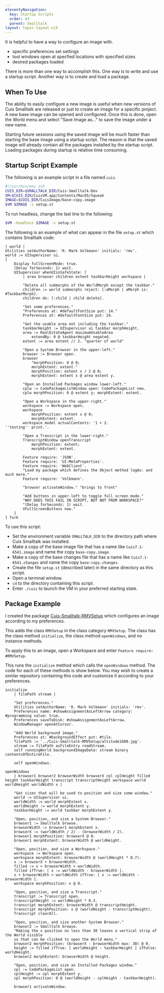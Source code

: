 ```yaml
---
eleventyNavigation:
  key: Startup Scripts
  order: 43
  parent: Smalltalk
layout: topic-layout.njk
---
```


It is helpful to have a way to configure an image with.

- specific preferences set settings
- tool windows open at specfied locations with specified sizes
- desired packages loaded

There is more than one way to accomplish this.
One way is to write and use a startup script.
Another way is to create and load a package.

## When To Use

The ability to easily configure a new image is
useful when new versions of Cuis Smalltalk are released
or just to create an image for a specific project.
A new base image can be opened and configured.
Once this is done, open the World menu and
select "Save Image as..." to save the image under a new name.

Starting future sessions using the saved image will be much faster
than starting the base image using a startup script.
The reason is that the saved image will already contain
all the packages installed by the startup script.
Loading packages during startup is relative time consuming.

## Startup Script Example

The following is an example script in a file named `cuis`.

```bash
#!/usr/bin/env zsh
CUIS_DIR=$SMALLTALK_DIR/Cuis-Smalltalk-Dev
VM=$CUIS_DIR/CuisVM.app/Contents/MacOS/Squeak
IMAGE=$CUIS_DIR/CuisImage/base-copy.image
$VM $IMAGE -s setup.st
```

To run headless, change the last line to the following:

```bash
$VM -headless $IMAGE -s setup.st
```

The following is an example of what can appear in the file `setup.st`
which contains Smalltalk code:

```smalltalk
| world |
Utilities setAuthorName: 'R. Mark Volkmann' initials: 'rmv'.
world := UISupervisor ui.
[
    Display fullScreenMode: true.
    (Delay forSeconds: 1) wait.
    UISupervisor whenUIinSafeState: [
        | area browser children extent taskbarHeight workspace |

        "Delete all submorphs of the WorldMorph except the taskbar."
        children := world submorphs reject: [:aMorph | aMorph is: #TaskbarMorph].
        children do: [:child | child delete].

        "Set some preferences."
        "Preferences at: #defaultFontSize put: 14."
        Preferences at: #defaultFontSize put: 24.

        "Get the usable area not including the taskbar."
        taskbarHeight := UISupervisor ui taskbar morphHeight.
        area := RealEstateAgent maximumUsableArea
            extendBy: 0 @ taskbarHeight negated.
        extent := area extent // 2. "quarter of world"

        "Open a System Browser in the upper-left."
        browser := Browser open.
        browser
            "morphPosition: 0 @ 0;
            morphExtent: extent."
            morphPosition: extent x / 2 @ 0;
            morphExtent: extent x @ area extent y.

        "Open an Installed Packages window lower-left."
        cplw := CodePackageListWindow open: CodePackageList new.
        cplw morphPosition: 0 @ extent y; morphExtent: extent.

        "Open a Workspace in the upper-right."
        workspace := Workspace open.
        workspace
            morphPosition: extent x @ 0;
            morphExtent: extent.
        workspace model actualContents: '1 + 2.
''testing'' print.'.

        "Open a Transcript in the lower-right."
        TranscriptWindow openTranscript
            morphPosition: extent;
            morphExtent: extent.

        Feature require: 'JSON'.
        Feature require: 'UI-MetaProperties'.
        Feature require: 'WebClient'.
        "Load my package which defines the Object method logAs: and much more."
        Feature require: 'Volkmann'.

        "browser activateWindow." "brings to front"

        "Add buttons in upper-left to toggle full screen mode."
        "WHY DOES THIS FAIL IN SCRIPT, BUT NOT FROM WORKSPACE?"
        "(Delay forSeconds: 1) wait.
        VFullScreenButtons new."
    ]
] fork
```

To use this script:

- Set the environment variable `SMALLTALK_DIR` to
  the directory path where Cuis Smalltalk was installed.
- Make a copy of the base image file that has a name like
  `Cuis7.1-6541.image` and name the copy `base-copy.image`.
- Make a copy of the base changes file that has a name like
  `Cuis7.1-6541.changes` and name the copy `base-copy.changes`.
- Create the file `setup.st` (described later)
  in the same directory as this script.
- Open a terminal window.
- `cd` to the directory containing this script.
- Enter `./cuis` to launch the VM in your preferred starting state.

## Package Example

I created the package
<a href="https://github.com/mvolkmann/Cuis-Smalltalk-RMVSetup"
target="_blank">Cuis-Smalltalk-RMVSetup</a>
which configures an image according to my preferences.

This adds the class `RMVSetup` in the class category `RMVSetup`.
The class has the class method `initialize`,
the class method `openWindows`, and no instance methods.

To apply this to an image, open a Workspace
and enter `Feature require: #RMVSetup`.

This runs the `initialize` method which calls the `openWindows` method.
The code for each of these methods is show below.
You may wish to create a similar repository containing this code
and customize it according to your preferences.

```smalltalk
initialize
    | filePath stream |

    "Set preferences."
    Utilities setAuthorName: 'R. Mark Volkmann' initials: 'rmv'.
    Preferences name: #showAssignmentAsLeftArrow category: #programming value: true.
    Preferences saveToDisk: #showAssignmentAsLeftArrow.
    WindowManager openAtCursor.

    "Add World background image."
    Preferences at: #backgroundEffect put: #tile.
    filePath := '../Cuis-Smalltalk-RMVSetup/altitude1600.jpg'.
    stream := filePath asFileEntry readStream.
    self runningWorld backgroundImageData: stream binary contentsOfEntireFile.

    self openWindows.
```

```smalltalk
openWindows
    | browser1 browser2 browserWidth browserX cpl cplHeight filled height taskbarHeight transcript transcriptHeight workspace world worldHeight worldWidth x |

    "Get sizes that will be used to position and size some window."
    world := UISupervisor ui.
    worldWidth := world morphExtent x.
    worldHeight := world morphExtent y.
    taskbarHeight := world taskbar morphExtent y.

    "Open, position, and size a System Browser."
    browser1 := Smalltalk browse.
    browserWidth := browser1 morphExtent x.
    browserX := (worldWidth / 2) - (browserWidth / 2).
    browser1 morphPosition: browserX @ 0.
    browser1 morphExtent: browserWidth @ worldHeight.

    "Open, position, and size a Workspace."
    workspace := Workspace open.
    workspace morphExtent: browserWidth @ (worldHeight * 0.7).
    x := browserX + browserWidth.
    filled := x + browserWidth > worldWidth.
    filled ifTrue: [ x := worldWidth - browserWidth ].
    x + browserWidth > worldWidth ifTrue: [ x := worldWidth - browserWidth ].
    workspace morphPosition: x @ 0.

    "Open, position, and size a Transcript."
    transcript := Transcript open.
    transcriptHeight := worldHeight * 0.3.
    transcript morphExtent: browserWidth @ transcriptHeight.
    transcript morphPosition: x @ (worldHeight - transcriptHeight).
    Transcript clearAll.

    "Open, position, and size another System Browser."
    browser2 := Smalltalk browse.
    "Making the x position no less than 30 leaves a vertical strip of the World visible
    so that can be clicked to open the World menu."
    browser2 morphPosition: (browserX - browserWidth max: 30) @ 0.
    height := filled ifTrue: [ worldHeight - taskbarHeight ] ifFalse: worldHeight.
    browser2 morphExtent: browserWidth @ height.

    "Open, position, and size an Installed Packages window."
    cpl := CodePackageList open.
    cplHeight := cpl morphExtent y.
    cpl morphPosition: 0 @ (worldHeight - cplHeight - taskbarHeight).

    browser1 activateWindow.
```
